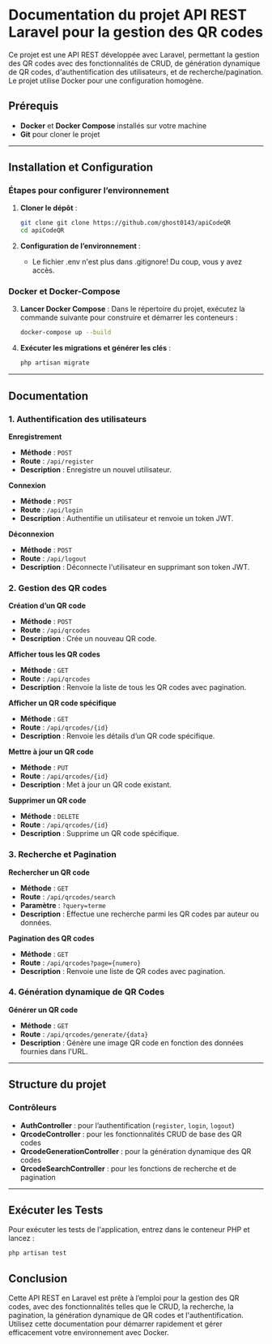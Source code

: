 # **Documentation du projet API REST Laravel pour la gestion des QR codes**

Ce projet est une API REST développée avec Laravel, permettant la gestion des QR codes avec des fonctionnalités de CRUD, de génération dynamique de QR codes, d'authentification des utilisateurs, et de recherche/pagination. Le projet utilise Docker pour une configuration homogène.

## **Prérequis**

- **Docker** et **Docker Compose** installés sur votre machine
- **Git** pour cloner le projet

---

## **Installation et Configuration**

### Étapes pour configurer l’environnement

1. **Cloner le dépôt** :
    ```bash
    git clone git clone https://github.com/ghost0143/apiCodeQR
    cd apiCodeQR
    ```

2. **Configuration de l’environnement** :
    - Le fichier .env n'est plus dans .gitignore! Du coup, vous y avez accès.

### **Docker et Docker-Compose**

3. **Lancer Docker Compose** :
    Dans le répertoire du projet, exécutez la commande suivante pour construire et démarrer les conteneurs :
    ```bash
    docker-compose up --build
    ```

4. **Exécuter les migrations et générer les clés** :
    ```bash
    php artisan migrate
    ```

---

## **Documentation**

### **1. Authentification des utilisateurs**

**Enregistrement**
- **Méthode** : `POST`
- **Route** : `/api/register`
- **Description** : Enregistre un nouvel utilisateur.

**Connexion**
- **Méthode** : `POST`
- **Route** : `/api/login`
- **Description** : Authentifie un utilisateur et renvoie un token JWT.

**Déconnexion**
- **Méthode** : `POST`
- **Route** : `/api/logout`
- **Description** : Déconnecte l'utilisateur en supprimant son token JWT.

### **2. Gestion des QR codes**

**Création d’un QR code**
- **Méthode** : `POST`
- **Route** : `/api/qrcodes`
- **Description** : Crée un nouveau QR code.

**Afficher tous les QR codes**
- **Méthode** : `GET`
- **Route** : `/api/qrcodes`
- **Description** : Renvoie la liste de tous les QR codes avec pagination.

**Afficher un QR code spécifique**
- **Méthode** : `GET`
- **Route** : `/api/qrcodes/{id}`
- **Description** : Renvoie les détails d’un QR code spécifique.

**Mettre à jour un QR code**
- **Méthode** : `PUT`
- **Route** : `/api/qrcodes/{id}`
- **Description** : Met à jour un QR code existant.

**Supprimer un QR code**
- **Méthode** : `DELETE`
- **Route** : `/api/qrcodes/{id}`
- **Description** : Supprime un QR code spécifique.

### **3. Recherche et Pagination**

**Rechercher un QR code**
- **Méthode** : `GET`
- **Route** : `/api/qrcodes/search`
- **Paramètre** : `?query=terme`
- **Description** : Effectue une recherche parmi les QR codes par auteur ou données.

**Pagination des QR codes**
- **Méthode** : `GET`
- **Route** : `/api/qrcodes?page={numero}`
- **Description** : Renvoie une liste de QR codes avec pagination.

### **4. Génération dynamique de QR Codes**

**Générer un QR code**
- **Méthode** : `GET`
- **Route** : `/api/qrcodes/generate/{data}`
- **Description** : Génère une image QR code en fonction des données fournies dans l'URL.

---

## **Structure du projet**

### **Contrôleurs**

- **AuthController** : pour l’authentification (`register`, `login`, `logout`)
- **QrcodeController** : pour les fonctionnalités CRUD de base des QR codes
- **QrcodeGenerationController** : pour la génération dynamique des QR codes
- **QrcodeSearchController** : pour les fonctions de recherche et de pagination

---

## **Exécuter les Tests**

Pour exécuter les tests de l'application, entrez dans le conteneur PHP et lancez :
```bash
php artisan test
```

## **Conclusion**

Cette API REST en Laravel est prête à l’emploi pour la gestion des QR codes, avec des fonctionnalités telles que le CRUD, la recherche, la pagination, la génération dynamique de QR codes et l'authentification. Utilisez cette documentation pour démarrer rapidement et gérer efficacement votre environnement avec Docker.





